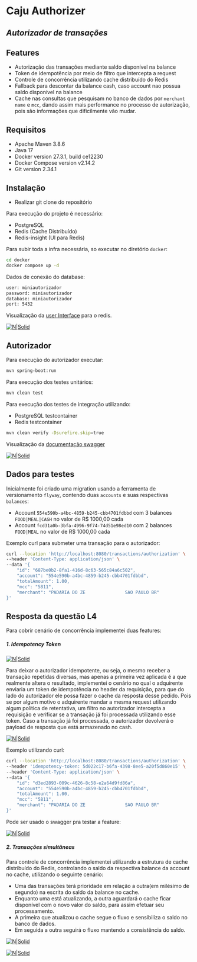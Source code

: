 # Caju Authorizer
## _Autorizador de transações_

## Features

- Autorização das transações mediante saldo disponível na balance
- Token de idempotência por meio de filtro que intercepta a request
- Controle de concorrência utilizando cache distribuído do Redis
- Fallback para descontar da balance cash, caso account nao possua saldo disponível na balance
- Cache nas consultas que pesquisam no banco de dados por `merchant name` e `mcc`, dando assim mais performance no processo de autorização, pois são informações que dificilmente vão mudar.


## Requisitos

- Apache Maven 3.8.6
- Java 17
- Docker version 27.3.1, build ce12230
- Docker Compose version v2.14.2
- Git version 2.34.1

## Instalação
- Realizar git clone do repositório

Para execução do projeto é necessário:
- PostgreSQL
- Redis (Cache Distribuído)
- Redis-insight (UI para Redis)

Para subir toda a infra necessária, so executar no diretório `docker`:

```sh
cd docker
docker compose up -d
```

Dados de conexão do database:
```sh
user: miniautorizador
password: miniautorizador
database: miniautorizador
port: 5432
```
Visualização da [user Interface](http://0.0.0.0:5540/) para o redis.

[![N|Solid](https://github.com/juancarllos88/caju-authorizer/blob/main/img/redis-exemplo.png?raw=true)](https://github.com/juancarllos88/caju-authorizer)

## Autorizador
Para execução do autorizador executar:

```sh
mvn spring-boot:run
```

Para execução dos testes unitários:

```sh
mvn clean test
```

Para execução dos testes de integração utilizando:
- PostgreSQL testcontainer
- Redis testcontainer

```sh
mvn clean verify -Dsurefire.skip=true
```

Visualização da [documentação swagger](http://localhost:8080/api/docs/swagger-ui/index.html#)

[![N|Solid](https://github.com/juancarllos88/caju-authorizer/blob/main/img/swagger.png?raw=true)](https://github.com/juancarllos88/caju-authorizer)


## Dados para testes

Inicialmente foi criado uma migration usando a ferramenta de versionamento `flyway`, contendo duas `accounts` e suas respectivas `balances`:
- Account `554e590b-a4bc-4859-b245-cbb4701fdbbd` com 3 balances `FOOD|MEAL|CASH` no valor de R$ 1000,00 cada
- Account `fcd31a0b-3bfa-4996-9f74-74d51e98ed10` com 2 balances `FOOD|MEAL` no valor de R$ 1000,00 cada


Exemplo curl para submeter uma transação para o autorizador:
```sh
curl --location 'http://localhost:8080/transactions/authorization' \
--header 'Content-Type: application/json' \
--data '{
	"id": "687be0b2-8fa1-416d-8c63-565c84a6c502",
    "account": "554e590b-a4bc-4859-b245-cbb4701fdbbd",
	"totalAmount": 1.00,
	"mcc": "5811",
	"merchant": "PADARIA DO ZE               SAO PAULO BR"
}'
```



## Resposta da questão L4

Para cobrir cenário de concorrência implementei duas features:
##### 1. Idempotency Token

[![N|Solid](https://github.com/juancarllos88/caju-authorizer/blob/main/img/idpot.png?raw=true)](https://github.com/juancarllos88/caju-authorizer)

Para deixar o autorizador idempotente, ou seja, o mesmo receber a transação repetidas diversas, mas apenas a primeira vez aplicada é a que realmente altera o resultado, implementei o cenário no qual o adquirente enviaria um token de idempotência no header da requisição, para que do lado do autorizador ele possa fazer o cache da resposta desse pedido. Pois se por algum motivo o adquirente mandar a mesma request utilizando algum política de retentativa, um filtro no autorizador intercepta a requisição e verificar se a transação já foi processada utilizando esse token. Caso a transação já foi processada, o autorizador devolverá o payload de resposta que está armazenado no cash.

[![N|Solid](https://github.com/juancarllos88/caju-authorizer/blob/main/img/l4-1.png?raw=true)](https://github.com/juancarllos88/caju-authorizer)

Exemplo utilizando curl:
```sh
curl --location 'http://localhost:8080/transactions/authorization' \
--header 'idempotency-token: 5d022c17-b6fa-4398-8ee5-a20f5d860e15' \
--header 'Content-Type: application/json' \
--data '{
	"id": "d3ed2893-009c-4626-8c58-e2a64d9fd86a",
    "account": "554e590b-a4bc-4859-b245-cbb4701fdbbd",
	"totalAmount": 1.00,
	"mcc": "5811",
	"merchant": "PADARIA DO ZE               SAO PAULO BR"
}'
```

Pode ser usado o swagger pra testar a feature:

[![N|Solid](https://github.com/juancarllos88/caju-authorizer/blob/main/img/l4-4.png?raw=true)](https://github.com/juancarllos88/caju-authorizer)

##### 2. Transações simultâneas
Para controle de concorrência implementei utilizando a estrutura de cache distribuído do Redis, controlando o saldo da respectiva balance da account no cache, utilizando o seguinte cenário:
- Uma das transações terá prioridade em relação a outra(em milésimo de segundo) na escrita do saldo da balance no cache.
- Enquanto uma está atualizando, a outra aguardará o cache ficar disponível com o novo valor do saldo, para assim efetuar seu processamento.
- A primeira que atualizou o cache segue o fluxo e sensibiliza o saldo no banco de dados.
- Em seguida a outra seguirá o fluxo mantendo a consistência do saldo.

[![N|Solid](https://github.com/juancarllos88/caju-authorizer/blob/main/img/l4-2.png?raw=true)](https://github.com/juancarllos88/caju-authorizer)

[![N|Solid](https://github.com/juancarllos88/caju-authorizer/blob/main/img/l4-3.png?raw=true)](https://github.com/juancarllos88/caju-authorizer)


